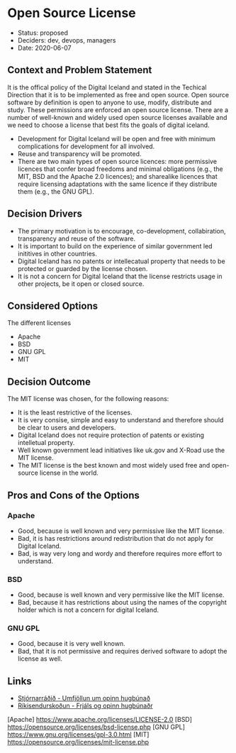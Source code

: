 # Open Source License

* Status: proposed
* Deciders: dev, devops, managers
* Date: 2020-06-07

## Context and Problem Statement

It is the offical policy of the Digital Iceland and stated in the Techical Direction that it is to be implemented as free and open source. Open source software by definition is open to anyone to use, modify, distribute and study. These permissions are enforced an open source license. There are a number of well-known and widely used open source licenses available and we need to choose a license that best fits the goals of digital iceland.

* Development for Digital Iceland will be open and free with minimum complications for development for all involved.
* Reuse and transparency will be promoted.
* There are two main types of open source licences:  more permissive licences that confer broad freedoms and minimal obligations (e.g., the MIT, BSD and the Apache 2.0 licences); and sharealike licences that require licensing adaptations with the same licence if they distribute them (e.g., the GNU GPL).

## Decision Drivers

* The primary motivation is to encourage, co-development, collabiration, transparency and reuse of the software.
* It is important to build on the experience of similar government led inititives in other countries.
* Digital Iceland has no patents or intellecatual property that needs to be protected or guarded by the license chosen.
* It is not a concern for Digital Iceland that the license restricts usage in other projects, be it open or closed source.

## Considered Options

The different licenses

* Apache
* BSD
* GNU GPL
* MIT

## Decision Outcome

The MIT license was chosen, for the following reasons:

* It is the least restrictive of the licenses.
* It is very consise, simple and easy to understand and therefore should be clear to users and developers.
* Digital Iceland does not require protection of patents or existing intelletual property.
* Well known government lead initiatives like uk.gov and X-Road use the MIT license.
* The MIT license is the best known and most widely used free and open-source license in the world.

## Pros and Cons of the Options

### Apache

* Good, because is well known and very permissive like the MIT license.
* Bad, it is has restrictions around redistribution that do not apply for Digital Iceland.
* Bad, is way very long and wordy and therefore requires more effort to understand.

### BSD

* Good, because is well known and very permissive like the MIT license.
* Bad, because it has restrictions about using the names of the copyright holder which is not a concern for digital Iceland.

### GNU GPL

* Good, because it is very well known.
* Bad, that it is not permissive and requires derived software to adopt the license as well. 

## Links

* [Stjórnarráðið - Umfjöllun um opinn hugbúnað](https://www.stjornarradid.is/verkefni/upplysingasamfelagid/stafraent-frelsi/opinn-hugbunadur)
* [Ríkisendurskoðun - Frjáls og opinn hugbúnaðr](https://rikisendurskodun.is/wp-content/uploads/2016/01/Frjals_og_opinn_hugbunadur_01.pdf)

[Apache] <https://www.apache.org/licenses/LICENSE-2.0>
[BSD] <https://opensource.org/licenses/bsd-license.php>
[GNU GPL] <https://www.gnu.org/licenses/gpl-3.0.html>
[MIT] <https://opensource.org/licenses/mit-license.php>

